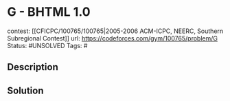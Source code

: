# G - BHTML 1.0

contest: [[CFICPC/100765/100765|2005-2006 ACM-ICPC, NEERC, Southern Subregional Contest]]
url: https://codeforces.com/gym/100765/problem/G
Status: #UNSOLVED
Tags: #

## Description

## Solution

